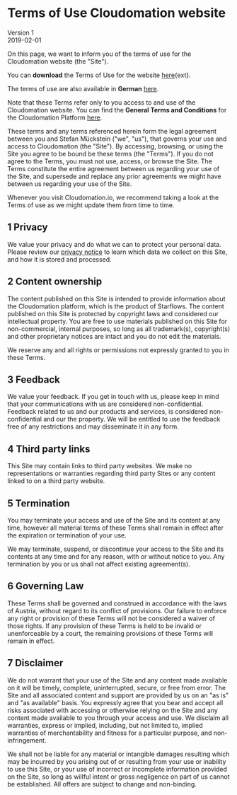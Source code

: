 # Terms of Use Cloudomation website
Version 1  
2019-02-01

On this page, we want to inform you of the terms of use for the Cloudomation website (the "Site").

You can **download** the Terms of Use for the website [here](/sitedata/downloads/Terms%20of%20use%20Cloudomation%20website%20version%201.pdf){ext}.

The terms of use are also available in **German** [here](/site/Nutzungsbedingungen+Webseite).

Note that these Terms refer only to you access to and use of the Cloudomation website. You can find the **General Terms and Conditions** for the Cloudomation Platform [here](/site/General+Terms+and+Conditions).

These terms and any terms referenced herein form the legal agreement between you and Stefan Mückstein ("we", "us"), that governs your use and access to Cloudomation (the "Site"). By accessing, browsing, or using the Site you agree to be bound be these terms (the "Terms"). If you do not agree to the Terms, you must not use, access, or browse the Site. The Terms constitute the entire agreement between us regarding your use of the Site, and supersede and replace any prior agreements we might have between us regarding your use of the Site.

Whenever you visit Cloudomation.io, we recommend taking a look at the Terms of use as we might update them from time to time.

## 1 Privacy
We value your privacy and do what we can to protect your personal data. Please review our [privacy notice](/Privacy) to learn which data we collect on this Site, and how it is stored and processed.

## 2 Content ownership
The content published on this Site is intended to provide information about the Cloudomation platform, which is the product of Starflows. The content published on this Site is protected by copyright laws and considered our intellectual property. You are free to use materials published on this Site for non-commercial, internal purposes, so long as all trademark(s), copyright(s) and other proprietary notices are intact and you do not edit the materials.

We reserve any and all rights or permissions not expressly granted to you in these Terms.

## 3 Feedback
We value your feedback. If you get in touch with us, please keep in mind that your communications with us are considered non-confidential. Feedback related to us and our products and services, is considered non-confidential and our the property. We will be entitled to use the feedback free of any restrictions and may disseminate it in any form.

## 4 Third party links
This Site may contain links to third party websites. We make no representations or warranties regarding third party Sites or any content linked to on a third party website.

## 5 Termination
You may terminate your access and use of the Site and its content at any time, however all material terms of these Terms shall remain in effect after the expiration or termination of your use.  

We may terminate, suspend, or discontinue your access to the Site and its contents at any time and for any reason, with or without notice to you. Any termination by you or us shall not affect existing agreement(s).

## 6 Governing Law
These Terms shall be governed and construed in accordance with the laws of Austria, without regard to its conflict of provisions. Our failure to enforce any right or provision of these Terms will not be considered a waiver of those rights. If any provision of these Terms is held to be invalid or unenforceable by a court, the remaining provisions of these Terms will remain in effect.

## 7 Disclaimer
We do not warrant that your use of the Site and any content made available on it will be timely, complete, uninterrupted, secure, or free from error. The Site and all associated content and support are provided by us on an "as is" and "as available" basis. You expressly agree that you bear and accept all risks associated with accessing or otherwise relying on the Site and any content made available to you through your access and use. We disclaim all warranties, express or implied, including, but not limited to, implied warranties of merchantability and fitness for a particular purpose, and non-infringement.

We shall not be liable for any material or intangible damages resulting which may be incurred by you arising out of or resulting from your use or inability to use this Site, or your use of incorrect or incomplete information provided on the Site, so long as willful intent or gross negligence on part of us cannot be established. All offers are subject to change and non-binding.
